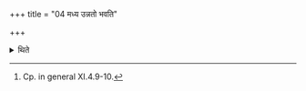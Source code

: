 +++
title = "04 मध्य उन्नतो भवति"

+++

<details><summary>थिते</summary>

4. Thus it should be tall in the middle (and) the two ends (of the line should be ) successively shorter.[^1]   

[^1]: Cp. in general XI.4.9-10. 
</details>
